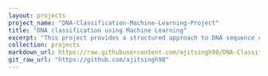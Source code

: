 ```yaml
---
layout: projects
project_name: "DNA-Classification-Machine-Learning-Project"
title: "DNA classification using Machine Learning"
excerpt: "This project provides a structured approach to DNA sequence classification using machine learning techniques, from data preprocessing to model evaluation. It explores multiple algorithms, including K-Nearest Neighbors, Support Vector Machine, Decision Trees, Random Forest, Naive Bayes, MultiLayer Perceptron, and AdaBoost, to identify the most effective model for the task. The models are assessed based on metrics like accuracy, precision, recall, and F1 score, with the Support Vector Machine (linear kernel) emerging as the top performer, achieving an impressive F1 score of <b>0.96</b>. This work highlights the potential of machine learning in bioinformatics for accurate DNA classification.<br/><img src='/images/projects/dna_classification.webp'>"
collection: projects
markdown_url: https://raw.githubusercontent.com/ajitsingh98/DNA-Classification-Machine-Learning-Project/master/README.md
git_raw_url: "https://github.com/ajitsingh98"
---
```

